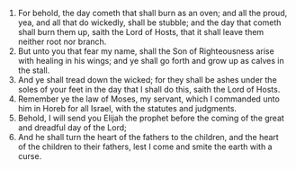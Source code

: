1. For behold, the day cometh that shall burn as an oven; and all the proud, yea, and all that do wickedly, shall be stubble; and the day that cometh shall burn them up, saith the Lord of Hosts, that it shall leave them neither root nor branch.
2. But unto you that fear my name, shall the Son of Righteousness arise with healing in his wings; and ye shall go forth and grow up as calves in the stall.
3. And ye shall tread down the wicked; for they shall be ashes under the soles of your feet in the day that I shall do this, saith the Lord of Hosts.
4. Remember ye the law of Moses, my servant, which I commanded unto him in Horeb for all Israel, with the statutes and judgments.
5. Behold, I will send you Elijah the prophet before the coming of the great and dreadful day of the Lord;
6. And he shall turn the heart of the fathers to the children, and the heart of the children to their fathers, lest I come and smite the earth with a curse.
